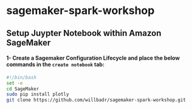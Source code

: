 # sagemaker-spark-workshop


## Setup Juypter Notebook within Amazon SageMaker

#### 1- Create a Sagemaker Configuration Lifecycle and place the below commands in the `create notebook` tab:

```bash
#!/bin/bash
set -e
cd SageMaker
sudo pip install plotly
git clone https://github.com/willbadr/sagemaker-spark-workshop.git
```

